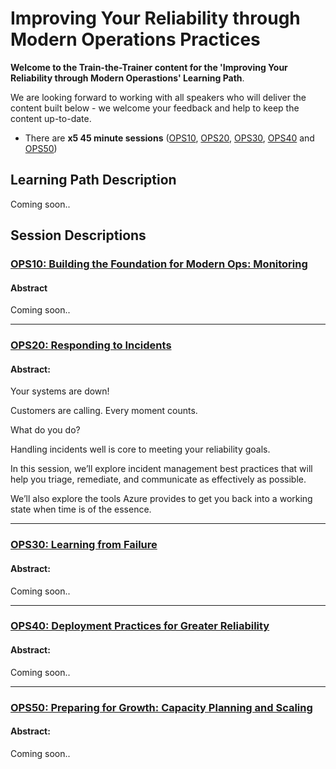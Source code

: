 # Improving Your Reliability through Modern Operations Practices

**Welcome to the Train-the-Trainer content for the 'Improving Your Reliability through Modern Operastions' Learning Path**.

We are looking forward to working with all speakers who will deliver the content built below - we welcome your feedback and help to keep the content up-to-date. 

* There are **x5 45 minute sessions** ([OPS10](ops10/README.md), [OPS20](ops20/README.md), [OPS30](ops30/README.md), [OPS40](ops40/README.md) and [OPS50](ops50/README.md))

## Learning Path Description

Coming soon..

## Session Descriptions

### [OPS10: Building the Foundation for Modern Ops: Monitoring ](/ops10/README.md)

#### Abstract

Coming soon..

---

### [OPS20: Responding to Incidents ](/ops20/README.md)
#### Abstract:

Your systems are down!

Customers are calling. Every moment counts.

What do you do?

Handling incidents well is core to meeting your reliability goals.

In this session, we’ll explore incident management best practices that will help you triage, remediate, and communicate as effectively as possible.

We’ll also explore the tools Azure provides to get you back into a working state when time is of the essence.

---

### [OPS30: Learning from Failure ](/ops30/README.md)
#### Abstract:

Coming soon..

---

### [OPS40: Deployment Practices for Greater Reliability ](/ops40/README.md)
#### Abstract:

Coming soon..

---

### [OPS50: Preparing for Growth: Capacity Planning and Scaling ](./ops50)
#### Abstract:

Coming soon..